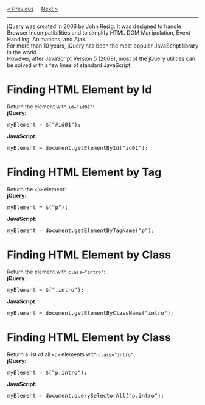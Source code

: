 <a href="/JS/jQuery/Syntax.md">&lt; Previous</a>
&nbsp;&nbsp;&nbsp;
<a href="/JS/jQuery/Events.md">Next &gt;</a>
<hr>
jQuery was created in 2006 by John Resig. It was designed to handle Browser Incompatibilities and to simplify HTML DOM Manipulation, Event Handling, Animations, and Ajax.
<br>
For more than 10 years, jQuery has been the most popular JavaScript library in the world.
<br>
However, after JavaScript Version 5 (2009), most of the jQuery utilities can be solved with a few lines of standard JavaScript:
<h1>Finding HTML Element by Id</h1>
Return the element with <code>id="id01"</code>:
<br>
<b>jQuery:</b>
<pre>myElement = $("#id01");</pre>
<b>JavaScript:</b>
<pre>myElement = document.getElementById("id01");</pre>
<h1>Finding HTML Element by Tag</h1>
Return the <code>&lt;p&gt;</code> element:
<br>
<b>jQuery:</b>
<pre>myElement = $("p");</pre>
<b>JavaScript:</b>
<pre>myElement = document.getElementByTagName("p");</pre>
<h1>Finding HTML Element by Class</h1>
Return the element with <code>class="intro"</code>:
<br>
<b>jQuery:</b>
<pre>myElement = $(".intro");</pre>
<b>JavaScript:</b>
<pre>myElement = document.getElementByClassName("intro");</pre>
<h1>Finding HTML Element by Class</h1>
Return a list of all <code>&lt;p&gt;</code> elements with <code>class="intro"</code>:
<br>
<b>jQuery:</b>
<pre>myElement = $("p.intro");</pre>
<b>JavaScript:</b>
<pre>myElement = document.querySelectorAll("p.intro");</pre>
